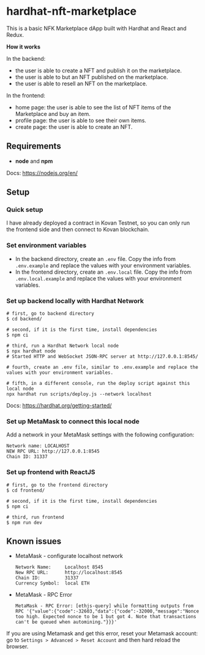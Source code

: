 # hardhat-nft-marketplace

This is a basic NFK Marketplace dApp built with Hardhat and React and Redux.

**How it works**

In the backend:

- the user is able to create a NFT and publish it on the marketplace.
- the user is able to but an NFT published on the marketplace.
- the user is able to resell an NFT on the marketplace.

In the frontend:

- home page: the user is able to see the list of NFT items of the Marketplace and buy an item.
- profile page: the user is able to see their own items.
- create page: the user is able to create an NFT.

## Requirements

- **node** and **npm**

Docs: https://nodejs.org/en/

## Setup

### Quick setup

I have already deployed a contract in Kovan Testnet, so you can only run the frontend side and then connect to Kovan blockchain.

### Set environment variables

- In the backend directory, create an `.env` file. Copy the info from `.env.example` and replace the values with your environment variables.
- In the frontend directory, create an `.env.local` file. Copy the info from `.env.local.example` and replace the values with your environment variables.

### Set up backend locally with Hardhat Network

```
# first, go to backend directory
$ cd backend/

# second, if it is the first time, install dependencies
$ npm ci

# third, run a Hardhat Network local node
$ npx hardhat node
# Started HTTP and WebSocket JSON-RPC server at http://127.0.0.1:8545/

# fourth, create an .env file, similar to .env.example and replace the values with your environment variables.

# fifth, in a different console, run the deploy script against this local node
npx hardhat run scripts/deploy.js --network localhost
```

Docs: https://hardhat.org/getting-started/

### Set up MetaMask to connect this local node

Add a network in your MetaMask settings with the following configuration:

```
Network name: LOCALHOST
NEW RPC URL: http://127.0.0.1:8545
Chain ID: 31337
```

### Set up frontend with ReactJS

```
# first, go to the frontend directory
$ cd frontend/

# second, if it is the first time, install dependencies
$ npm ci

# third, run frontend
$ npm run dev
```

## Known issues

- MetaMask - configurate localhost network

  ```
  Network Name:     Localhost 8545
  New RPC URL:      http://localhost:8545
  Chain ID:         31337
  Currency Symbol:  local ETH
  ```

- MetaMask - RPC Error

  ```
  MetaMask - RPC Error: [ethjs-query] while formatting outputs from RPC '{"value":{"code":-32603,"data":{"code":-32000,"message":"Nonce too high. Expected nonce to be 1 but got 4. Note that transactions can't be queued when automining."}}}'
  ```

If you are using Metamask and get this error, reset your Metamask account: go to `Settings > Advanced > Reset Account` and then hard reload the browser.
